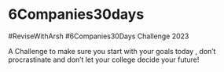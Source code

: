 # 6Companies30days
#ReviseWithArsh #6Companies30Days Challenge 2023

A Challenge to make sure you start with your goals today , don’t procrastinate and don’t let your college decide your future!
